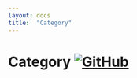 ```yaml
---
layout: docs
title:  "Category"
---
```


# Category [![GitHub](../img/github.png)](https://github.com/scalaz/scalaz/blob/series/8.0.x/base/shared/src/main/scala/scalaz/ct/category.scala)

